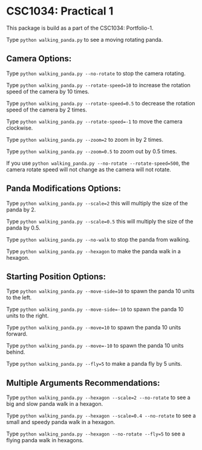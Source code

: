 CSC1034: Practical 1
============

This package is build as a part of the CSC1034: Portfolio-1. 

Type `python walking_panda.py` to see a moving rotating panda.

Camera Options:
------------

Type `python walking_panda.py --no-rotate` to stop the camera rotating.

Type `python walking_panda.py --rotate-speed=10` to increase the rotation speed of the camera by 10 times.

Type `python walking_panda.py --rotate-speed=0.5` to decrease the rotation speed of the camera by 2 times.

Type `python walking_panda.py --rotate-speed=-1` to move the camera clockwise.

Type `python walking_panda.py --zoom=2` to zoom in by 2 times.

Type `python walking_panda.py --zoom=0.5` to zoom out by 0.5 times.

If you use `python walking_panda.py --no-rotate --rotate-speed=500`, the camera rotate speed will not change
as the camera will not rotate.

Panda Modifications Options:
------------

Type `python walking_panda.py --scale=2` this will multiply the size of the panda by 2.

Type `python walking_panda.py --scale=0.5` this will multiply the size of the panda by 0.5.

Type `python walking_panda.py --no-walk` to stop the panda from walking.

Type `python walking_panda.py --hexagon` to make the panda walk in a hexagon. 

Starting Position Options:
------------

Type `python walking_panda.py --move-side=10` to spawn the panda 10 units to the left.

Type `python walking_panda.py --move-side=-10` to spawn the panda 10 units to the right.

Type `python walking_panda.py --move=10` to spawn the panda 10 units forward.

Type `python walking_panda.py --move=-10` to spawn the panda 10 units behind.

Type `python walking_panda.py --fly=5` to make a panda fly by 5 units.

Multiple Arguments Recommendations:
------------

Type `python walking_panda.py --hexagon --scale=2 --no-rotate` to see a big and slow panda walk in a hexagon.

Type `python walking_panda.py --hexagon --scale=0.4 --no-rotate` to see a small and speedy panda walk in a hexagon.

Type `python walking_panda.py --hexagon --no-rotate --fly=5` to see a flying panda walk in hexagons.
